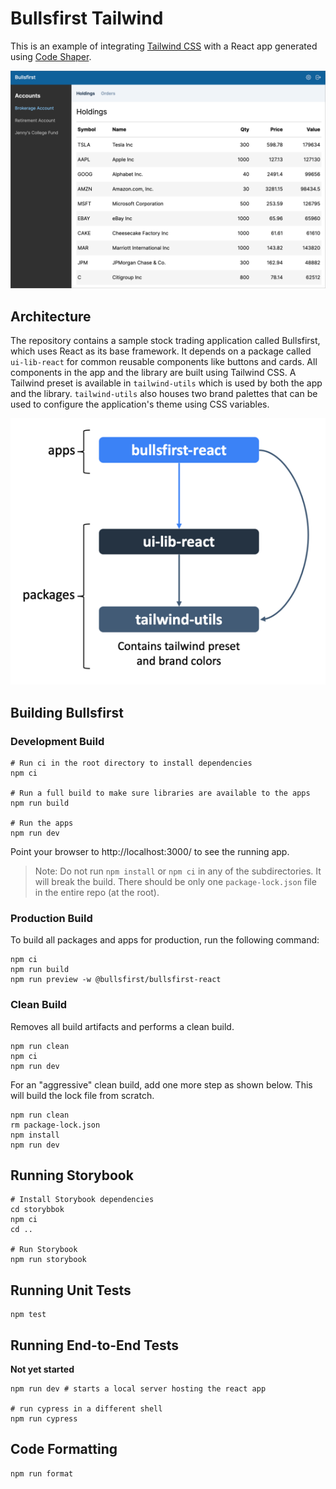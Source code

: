 # Bullsfirst Tailwind

This is an example of integrating [Tailwind CSS](https://tailwindcss.com/) with
a React app generated using [Code Shaper](https://code-shaper.dev).

![Holdings Page](assets/holdings.png)

## Architecture

The repository contains a sample stock trading application called Bullsfirst,
which uses React as its base framework. It depends on a package called
`ui-lib-react` for common reusable components like buttons and cards. All
components in the app and the library are built using Tailwind CSS. A Tailwind
preset is available in `tailwind-utils` which is used by both the app and the
library. `tailwind-utils` also houses two brand palettes that can be used to
configure the application's theme using CSS variables.

![Architecture](assets/architecture.png)

## Building Bullsfirst

### Development Build

```shell
# Run ci in the root directory to install dependencies
npm ci

# Run a full build to make sure libraries are available to the apps
npm run build

# Run the apps
npm run dev
```

Point your browser to http://localhost:3000/ to see the running app.

> Note: Do not run `npm install` or `npm ci` in any of the subdirectories. It
> will break the build. There should be only one `package-lock.json` file in the
> entire repo (at the root).

### Production Build

To build all packages and apps for production, run the following command:

```shell
npm ci
npm run build
npm run preview -w @bullsfirst/bullsfirst-react
```

### Clean Build

Removes all build artifacts and performs a clean build.

```shell
npm run clean
npm ci
npm run dev
```

For an "aggressive" clean build, add one more step as shown below. This will
build the lock file from scratch.

```shell
npm run clean
rm package-lock.json
npm install
npm run dev
```

## Running Storybook

```shell
# Install Storybook dependencies
cd storybbok
npm ci
cd ..

# Run Storybook
npm run storybook
```

## Running Unit Tests

```shell
npm test
```

## Running End-to-End Tests

**Not yet started**

```shell
npm run dev # starts a local server hosting the react app

# run cypress in a different shell
npm run cypress
```

## Code Formatting

```shell
npm run format
```
